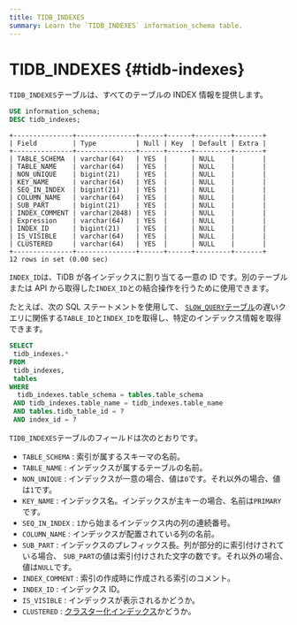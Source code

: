 ```yaml
---
title: TIDB_INDEXES
summary: Learn the `TIDB_INDEXES` information_schema table.
---
```


# TIDB_INDEXES {#tidb-indexes}

`TIDB_INDEXES`テーブルは、すべてのテーブルの INDEX 情報を提供します。


```sql
USE information_schema;
DESC tidb_indexes;
```

```
+---------------+---------------+------+------+---------+-------+
| Field         | Type          | Null | Key  | Default | Extra |
+---------------+---------------+------+------+---------+-------+
| TABLE_SCHEMA  | varchar(64)   | YES  |      | NULL    |       |
| TABLE_NAME    | varchar(64)   | YES  |      | NULL    |       |
| NON_UNIQUE    | bigint(21)    | YES  |      | NULL    |       |
| KEY_NAME      | varchar(64)   | YES  |      | NULL    |       |
| SEQ_IN_INDEX  | bigint(21)    | YES  |      | NULL    |       |
| COLUMN_NAME   | varchar(64)   | YES  |      | NULL    |       |
| SUB_PART      | bigint(21)    | YES  |      | NULL    |       |
| INDEX_COMMENT | varchar(2048) | YES  |      | NULL    |       |
| Expression    | varchar(64)   | YES  |      | NULL    |       |
| INDEX_ID      | bigint(21)    | YES  |      | NULL    |       |
| IS_VISIBLE    | varchar(64)   | YES  |      | NULL    |       |
| CLUSTERED     | varchar(64)   | YES  |      | NULL    |       |
+---------------+---------------+------+------+---------+-------+
12 rows in set (0.00 sec)
```

`INDEX_ID`は、TiDB が各インデックスに割り当てる一意の ID です。別のテーブルまたは API から取得した`INDEX_ID`との結合操作を行うために使用できます。

たとえば、次の SQL ステートメントを使用して、 [`SLOW_QUERY`テーブル](/information-schema/information-schema-slow-query.md)の遅いクエリに関係する`TABLE_ID`と`INDEX_ID`を取得し、特定のインデックス情報を取得できます。

```sql
SELECT
 tidb_indexes.*
FROM
 tidb_indexes,
 tables
WHERE
  tidb_indexes.table_schema = tables.table_schema
 AND tidb_indexes.table_name = tidb_indexes.table_name
 AND tables.tidb_table_id = ?
 AND index_id = ?
```

`TIDB_INDEXES`テーブルのフィールドは次のとおりです。

-   `TABLE_SCHEMA` : 索引が属するスキーマの名前。
-   `TABLE_NAME` : インデックスが属するテーブルの名前。
-   `NON_UNIQUE` : インデックスが一意の場合、値は`0`です。それ以外の場合、値は`1`です。
-   `KEY_NAME` : インデックス名。インデックスが主キーの場合、名前は`PRIMARY`です。
-   `SEQ_IN_INDEX` : `1`から始まるインデックス内の列の連続番号。
-   `COLUMN_NAME` : インデックスが配置されている列の名前。
-   `SUB_PART` : インデックスのプレフィックス長。列が部分的に索引付けされている場合、 `SUB_PART`の値は索引付けされた文字の数です。それ以外の場合、値は`NULL`です。
-   `INDEX_COMMENT` : 索引の作成時に作成される索引のコメント。
-   `INDEX_ID` : インデックス ID。
-   `IS_VISIBLE` : インデックスが表示されるかどうか。
-   `CLUSTERED` : [クラスター化インデックス](/clustered-indexes.md)かどうか。

